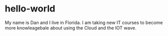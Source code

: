 # hello-world

My name is Dan and I live in Florida. I am taking new IT courses to become more knowleagebale about using the Cloud and the IOT wave.
